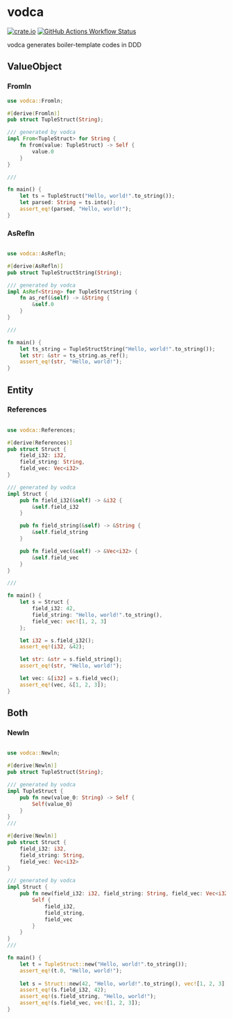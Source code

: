 # vodca

[<img alt="crate.io" src="https://img.shields.io/crates/v/vodca?label=crate.io&logo=rust&style=flat-square">](https://crates.io/crates/vodca)
[<img alt="GitHub Actions Workflow Status" src="https://img.shields.io/github/actions/workflow/status/turtton/vodca/check.yml?style=flat-square">](https://github.com/turtton/vodca/actions/workflows/check.yml)

vodca generates boiler-template codes in DDD

## ValueObject

### Fromln

```rust
use vodca::Fromln;

#[derive(Fromln)]
pub struct TupleStruct(String);

/// generated by vodca
impl From<TupleStruct> for String {
    fn from(value: TupleStruct) -> Self {
        value.0
    }
}

///

fn main() {
    let ts = TupleStruct("Hello, world!".to_string());
    let parsed: String = ts.into();
    assert_eq!(parsed, "Hello, world!");
}
```

### AsRefln

```rust

use vodca::AsRefln;

#[derive(AsRefln)]
pub struct TupleStructString(String);

/// generated by vodca
impl AsRef<String> for TupleStructString {
    fn as_ref(&self) -> &String {
        &self.0
    }
}

///

fn main() {
    let ts_string = TupleStructString("Hello, world!".to_string());
    let str: &str = ts_string.as_ref();
    assert_eq!(str, "Hello, world!");
}
```

## Entity

### References

```rust

use vodca::References;

#[derive(References)]
pub struct Struct {
    field_i32: i32,
    field_string: String,
    field_vec: Vec<i32>
}

/// generated by vodca
impl Struct {
    pub fn field_i32(&self) -> &i32 {
        &self.field_i32
    }

    pub fn field_string(&self) -> &String {
        &self.field_string
    }

    pub fn field_vec(&self) -> &Vec<i32> {
        &self.field_vec
    }
}

///

fn main() {
    let s = Struct {
        field_i32: 42,
        field_string: "Hello, world!".to_string(),
        field_vec: vec![1, 2, 3]
    };

    let i32 = s.field_i32();
    assert_eq!(i32, &42);

    let str: &str = s.field_string();
    assert_eq!(str, "Hello, world!");

    let vec: &[i32] = s.field_vec();
    assert_eq!(vec, &[1, 2, 3]);
}
```

## Both

### Newln

```rust

use vodca::Newln;

#[derive(Newln)]
pub struct TupleStruct(String);

/// generated by vodca
impl TupleStruct {
    pub fn new(value_0: String) -> Self {
        Self(value_0)
    }
}
///

#[derive(Newln)]
pub struct Struct {
    field_i32: i32,
    field_string: String,
    field_vec: Vec<i32>
}

/// generated by vodca
impl Struct {
    pub fn new(field_i32: i32, field_string: String, field_vec: Vec<i32>) -> Self {
        Self {
            field_i32,
            field_string,
            field_vec
        }
    }
}
///

fn main() {
    let t = TupleStruct::new("Hello, world!".to_string());
    assert_eq!(t.0, "Hello, world!");
    
    let s = Struct::new(42, "Hello, world!".to_string(), vec![1, 2, 3]);
    assert_eq!(s.field_i32, 42);
    assert_eq!(s.field_string, "Hello, world!");
    assert_eq!(s.field_vec, vec![1, 2, 3]);
}
```